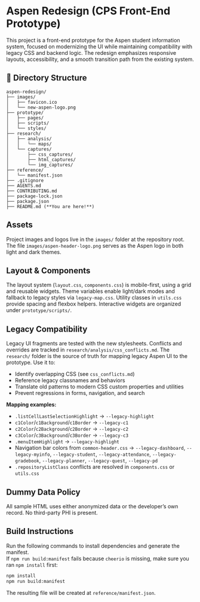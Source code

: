# Aspen Redesign (CPS Front-End Prototype)

This project is a front-end prototype for the Aspen student information system, focused on modernizing the UI while maintaining compatibility with legacy CSS and backend logic. The redesign emphasizes responsive layouts, accessibility, and a smooth transition path from the existing system.

## 📁 Directory Structure

```
aspen-redesign/
├── images/
│   ├── favicon.ico
│   └── new-aspen-logo.png
├── prototype/
│   ├── pages/
│   ├── scripts/
│   └── styles/
├── research/
│   ├── analysis/
│   │   └── maps/
│   └── captures/
│       ├── css_captures/
│       ├── html_captures/
│       └── img_captures/
├── reference/
│   └── manifest.json
├── .gitignore
├── AGENTS.md
├── CONTRIBUTING.md
├── package-lock.json
├── package.json
├── README.md (**You are here!**)
```

## Assets

Project images and logos live in the `images/` folder at the repository root.
The file `images/aspen-header-logo.png` serves as the Aspen logo in both light and dark themes.

## Layout & Components

The layout system (`layout.css`, `components.css`) is mobile-first, using a grid and reusable widgets. Theme variables enable light/dark modes and fallback to legacy styles via `legacy-map.css`. Utility classes in `utils.css` provide spacing and flexbox helpers. Interactive widgets are organized under `prototype/scripts/`.

## Legacy Compatibility

Legacy UI fragments are tested with the new stylesheets. Conflicts and overrides are tracked in `research/analysis/css_conflicts.md`. The `research/` folder is the source of truth for mapping legacy Aspen UI to the prototype. Use it to:

- Identify overlapping CSS (see `css_conflicts.md`)
- Reference legacy classnames and behaviors
- Translate old patterns to modern CSS custom properties and utilities
- Prevent regressions in forms, navigation, and search

**Mapping examples:**

- `.listCellLastSelectionHighlight` → `--legacy-highlight`
- `c1Color`/`c1Background`/`c1Border` → `--legacy-c1`
- `c2Color`/`c2Background`/`c2Border` → `--legacy-c2`
- `c3Color`/`c3Background`/`c3Border` → `--legacy-c3`
- `.menuItemHighlight` → `--legacy-highlight`
- Navigation bar colors from `common-header.css` → `--legacy-dashboard`, `--legacy-myinfo`, `--legacy-student`, `--legacy-attendance`, `--legacy-gradebook`, `--legacy-planner`, `--legacy-quest`, `--legacy-pd`
- `.repositoryListClass` conflicts are resolved in `components.css` or `utils.css`

## Dummy Data Policy

All sample HTML uses either anonymized data or the developer’s own record. No third-party PHI is present.

## Build Instructions

Run the following commands to install dependencies and generate the manifest.  
If `npm run build:manifest` fails because `cheerio` is missing, make sure you ran `npm install` first:

```bash
npm install
npm run build:manifest
```

The resulting file will be created at `reference/manifest.json`.

